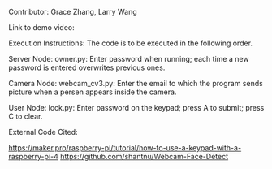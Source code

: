 Contributor: Grace Zhang, Larry Wang

Link to demo video:

Execution Instructions: The code is to be executed in the following order.

Server Node:
owner.py: Enter password when running; each time a new password is entered overwrites previous ones.

Camera Node:
webcam_cv3.py: Enter the email to which the program sends picture when a persen appears inside the camera.

User Node:
lock.py: Enter password on the keypad; press A to submit; press C to clear.

External Code Cited:

https://maker.pro/raspberry-pi/tutorial/how-to-use-a-keypad-with-a-raspberry-pi-4
https://github.com/shantnu/Webcam-Face-Detect
